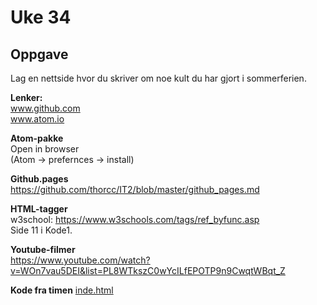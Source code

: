 # Uke 34

## Oppgave  
Lag en nettside hvor du skriver om noe kult du har gjort i sommerferien.



**Lenker:**  
www.github.com  
www.atom.io

**Atom-pakke**  
 Open in browser  
(Atom -> prefernces -> install)

**Github.pages**  
https://github.com/thorcc/IT2/blob/master/github_pages.md

**HTML-tagger**  
w3school: https://www.w3schools.com/tags/ref_byfunc.asp   
Side 11 i Kode1.

**Youtube-filmer**  
https://www.youtube.com/watch?v=WOn7vau5DEI&list=PL8WTkszC0wYcILfEPOTP9n9CwqtWBqt_Z


**Kode fra timen**
[inde.html](../index.html)
